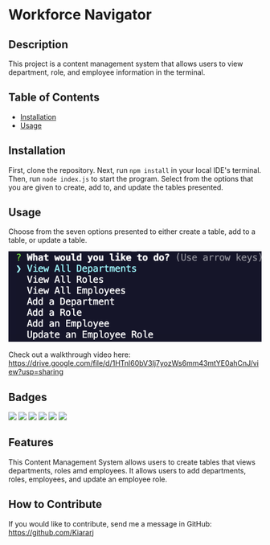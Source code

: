 # Workforce Navigator 

## Description

This project is a content management system that allows users to view department, role, and employee information in the terminal. 

## Table of Contents

- [Installation](#installation)
- [Usage](#usage)

## Installation

First, clone the repository. Next, run `npm install` in your local IDE's terminal. Then, run `node index.js` to start the program. Select from the options that you are given to create, add to, and update the tables presented. 

## Usage

Choose from the seven options presented to either create a table, add to a table, or update a table.

![alt text](assets/screenshot-one.png "screenshot of application")

Check out a walkthrough video here: https://drive.google.com/file/d/1HTnl60bV3Ij7yozWs6mm43mtYE0ahCnJ/view?usp=sharing

## Badges

<img src="https://img.shields.io/badge/Javascript-yellow" />
<img src="https://img.shields.io/badge/mySQL2-red" />
<img src="https://img.shields.io/badge/dotenv-yellow" />
<img src="https://img.shields.io/badge/inquirer-yellow" />
<img src="https://img.shields.io/badge/express-purple" />
<img src="https://img.shields.io/badge/node.js-green" />

## Features

This Content Management System allows users to create tables that views departments, roles amd employees. It allows users to add departments, roles, employees, and update an employee role.

## How to Contribute

If you would like to contribute, send me a message in GitHub: https://github.com/Kiararj